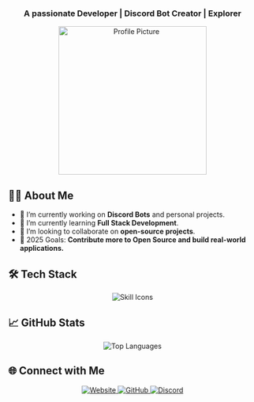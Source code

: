 <h3 align="center">
  A passionate Developer | Discord Bot Creator | Explorer
</h3>

<p align="center">
  <img src="./media/TheSudxx.gif" alt="Profile Picture" width="300" />
</p>

## 🙋‍♂️ About Me

- 🔭 I’m currently working on **Discord Bots** and personal projects.
- 🌱 I’m currently learning **Full Stack Development**.
- 👯 I’m looking to collaborate on **open-source projects**.
- 🥅 2025 Goals: **Contribute more to Open Source and build real-world applications.**

## 🛠️ Tech Stack

<p align="center">
  <img src="https://skillicons.dev/icons?i=js,nodejs,python,github,git,html,css" alt="Skill Icons" />
</p>

## 📈 GitHub Stats

<p align="center">
  <img src="https://github-readme-stats.vercel.app/api/top-langs/?username=TheSudxx&layout=compact&theme=tokyonight&hide_border=true" alt="Top Languages" />
</p>

## 🌐 Connect with Me

<p align="center">
  <a href="https://top.gg/bot/833248024326963201" target="_blank">
    <img src="https://img.shields.io/badge/Website-1DA1F2?style=for-the-badge&logo=Google-Chrome&logoColor=white" alt="Website" />
  </a>
  <a href="https://github.com/TheSudxx" target="_blank">
    <img src="https://img.shields.io/badge/GitHub-181717?style=for-the-badge&logo=github&logoColor=white" alt="GitHub" />
  </a>
  <a href="https://discord.com/users/659644949658075156" target="_blank">
    <img src="https://img.shields.io/badge/Discord-5865F2?style=for-the-badge&logo=discord&logoColor=white" alt="Discord" />
  </a>
</p>
